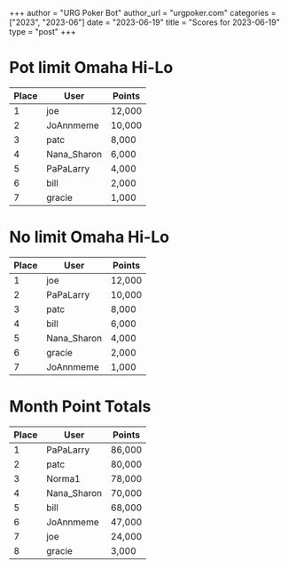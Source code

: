 +++
author = "URG Poker Bot"
author_url = "urgpoker.com"
categories = ["2023", "2023-06"]
date = "2023-06-19"
title = "Scores for 2023-06-19"
type = "post"
+++
# Pot limit Omaha Hi-Lo

| Place | User | Points |
|-------|------|--------|
| 1 | joe | 12,000 |
| 2 | JoAnnmeme | 10,000 |
| 3 | patc | 8,000 |
| 4 | Nana_Sharon | 6,000 |
| 5 | PaPaLarry | 4,000 |
| 6 | bill | 2,000 |
| 7 | gracie | 1,000 |

# No limit Omaha Hi-Lo

| Place | User | Points |
|-------|------|--------|
| 1 | joe | 12,000 |
| 2 | PaPaLarry | 10,000 |
| 3 | patc | 8,000 |
| 4 | bill | 6,000 |
| 5 | Nana_Sharon | 4,000 |
| 6 | gracie | 2,000 |
| 7 | JoAnnmeme | 1,000 |

# Month Point Totals

| Place | User | Points |
|-------|------|--------|
| 1 | PaPaLarry | 86,000 |
| 2 | patc | 80,000 |
| 3 | Norma1 | 78,000 |
| 4 | Nana_Sharon | 70,000 |
| 5 | bill | 68,000 |
| 6 | JoAnnmeme | 47,000 |
| 7 | joe | 24,000 |
| 8 | gracie | 3,000 |
